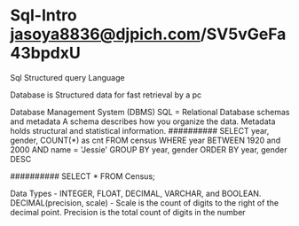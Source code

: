 # Sql-Intro jasoya8836@djpich.com/SV5vGeFa43bpdxU
Sql Structured query Language 

Database is Structured data for fast retrieval by a pc

Database Management System (DBMS)
SQL = Relational Database
schemas and metadata 
A schema describes how you organize the data. Metadata holds structural and statistical information.
##########
SELECT
  year, gender, COUNT(*) as cnt
FROM
  census
WHERE
  year BETWEEN 1920 and 2000
  AND name = 'Jessie'
GROUP BY
  year, gender
ORDER BY
  year, gender DESC
  
##########
SELECT * FROM Census;

Data Types - INTEGER, FLOAT, DECIMAL, VARCHAR, and BOOLEAN.
DECIMAL(precision, scale) - Scale is the count of digits to the right of the decimal point.
                            Precision is the total count of digits in the number
  
